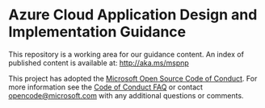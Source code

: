 # Azure Cloud Application Design and Implementation Guidance

This repository is a working  area for our guidance content. 
An index of published content is available at:
http://aka.ms/mspnp

This project has adopted the [Microsoft Open Source Code of Conduct](https://opensource.microsoft.com/codeofconduct/). For more information see the [Code of Conduct FAQ](https://opensource.microsoft.com/codeofconduct/faq/) or contact [opencode@microsoft.com](mailto:opencode@microsoft.com) with any additional questions or comments.

